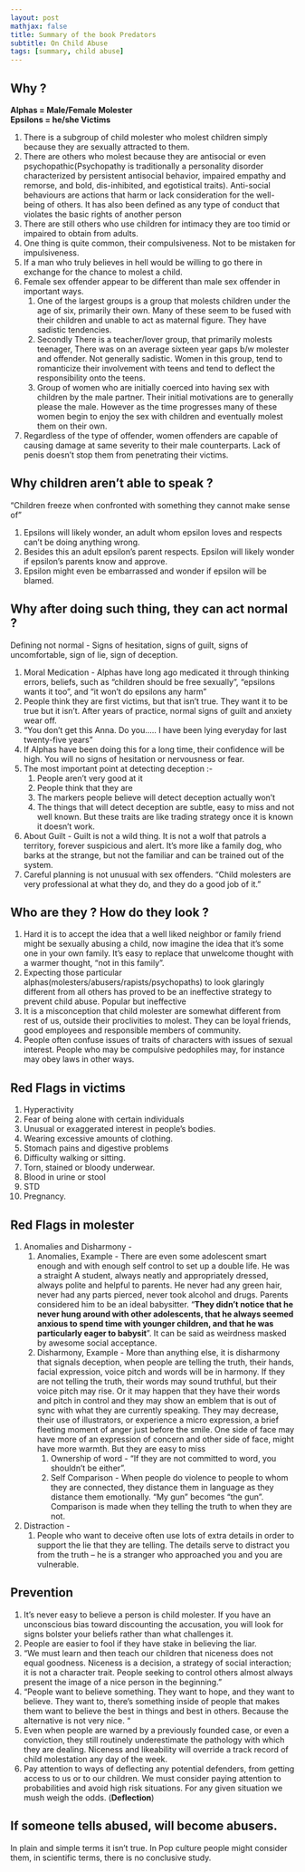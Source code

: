 ```yaml
---
layout: post
mathjax: false
title: Summary of the book Predators
subtitle: On Child Abuse 
tags: [summary, child abuse]
---
```


## Why ?

**Alphas = Male/Female Molester**  
**Epsilons = he/she Victims**  

1. There is a subgroup of child molester who molest children simply because they are sexually attracted to them.
2. There are others who molest because they are antisocial or even psychopathic(Psychopathy is traditionally a personality disorder characterized by persistent antisocial behavior, impaired empathy and remorse, and bold, dis-inhibited, and egotistical traits). Anti-social behaviours are actions that harm or lack consideration for the well-being of others. It has also been defined as any type of conduct that violates the basic rights of another person
3. There are still others who use children for intimacy they are too timid or impaired to obtain from adults. 
4. One thing is quite common, their compulsiveness. Not to be mistaken for impulsiveness. 
5. If a man who truly believes in hell would be willing to go there in exchange for the chance to molest a child.
6. Female sex offender appear to be different than male sex offender in important ways. 
    1. One of the largest groups is a group that molests children under the age of six, primarily their own. Many of these seem to be fused with their children and unable to act as maternal figure. They have sadistic tendencies. 
    2. Secondly There is a teacher/lover group, that primarily molests teenager, There was on an average sixteen year gaps b/w molester and offender. Not generally sadistic. Women in this group, tend to romanticize their involvement with teens and tend to deflect the responsibility onto the teens.
    3. Group of women who are initially coerced into having sex with children by the male partner. Their initial motivations are to generally please the male. However as the time progresses many of these women begin to enjoy the sex with children and eventually molest them on their own. 
7. Regardless of the type of offender, women offenders are capable of causing damage at same severity to their male counterparts. Lack of penis doesn’t stop them from penetrating their victims.


## Why children aren’t able to speak ?

“Children freeze when confronted with something they cannot make sense of”

1. Epsilons will likely wonder, an adult whom  epsilon loves and respects can’t be doing anything wrong. 
2. Besides this an adult epsilon’s parent respects. Epsilon will likely wonder if epsilon’s parents know and approve. 
3. Epsilon might even be embarrassed and wonder if epsilon will be blamed.


## Why after doing such thing, they can act normal ?

Defining not normal - Signs of hesitation, signs of guilt, signs of uncomfortable, sign of lie, sign of deception.

1. Moral Medication - Alphas have long ago medicated it through thinking errors, beliefs, such as “children should be free sexually”, “epsilons wants it too”, and “it won’t do epsilons any harm”
2. People think they are first victims, but that isn’t true. They want it to be true but it isn’t. After years of practice, normal signs of guilt and anxiety wear off. 
3. “You don’t get this Anna. Do you….. I have been lying everyday for last twenty-five years”
4. If Alphas have been doing this for a long time, their confidence will be high. You will no signs of hesitation or nervousness or fear. 
5. The most important point at detecting deception :- 
    1. People aren’t very good at it
    2. People think that they are
    3. The markers people believe will detect deception actually won’t
    4. The things that will detect deception are subtle, easy to miss and not well known. But these traits are like trading strategy once it is known it doesn’t work. 
6. About Guilt - Guilt is not a wild thing. It is not a wolf that patrols a territory,  forever suspicious and alert. It’s more like a family dog, who barks at the strange, but not the familiar and can be trained out of the system. 
7. Careful planning is not unusual with sex offenders. “Child molesters are very professional at what they do, and they do a good job of it.”

## Who are they ? How do they look ?

1. Hard it is to accept the idea that a well liked neighbor or family friend might be sexually abusing a child, now imagine the idea that it’s some one in your own family. It’s easy to replace that unwelcome thought  with a warmer thought, “not in this family”.
2. Expecting those particular alphas(molesters/abusers/rapists/psychopaths) to look glaringly different from all others has proved to be an ineffective strategy to prevent child abuse. Popular but ineffective
3. It is a misconception that child molester are somewhat different from rest of us, outside their proclivities to molest. They can be loyal friends, good employees and responsible members of community. 
4. People often confuse issues of traits of characters with issues of sexual interest. People who may be compulsive pedophiles may, for instance may obey laws in other ways.

## Red Flags in victims

1. Hyperactivity
2. Fear of being alone with certain individuals
3. Unusual or exaggerated interest in people’s bodies. 
4. Wearing excessive amounts of clothing.
5. Stomach pains and digestive problems
6. Difficulty walking or sitting.
7. Torn, stained or bloody underwear. 
8. Blood in urine or stool
9. STD
10. Pregnancy.

## Red Flags in molester

1. Anomalies and Disharmony - 
    1. Anomalies, Example - There are even some adolescent smart enough and with enough self control to set up a double life. He was a straight A student, always neatly and appropriately dressed, always polite and helpful to parents. He never had any green hair, never had any parts pierced, never took alcohol and drugs. Parents considered him to be an ideal babysitter. “**They didn’t notice that he never hung around with other adolescents, that he always seemed anxious to spend time with younger children, and that he was particularly eager to babysit**”. It can be said as weirdness masked by awesome social acceptance.
    2. Disharmony, Example - More than anything else, it is disharmony that signals deception, when people are telling the truth, their hands, facial expression, voice pitch and words will be in harmony. If they are not telling the truth, their words may sound truthful, but their voice pitch may rise. Or it may happen that they have their words and pitch in control and they may show an emblem that is out of sync with what they are currently speaking. They may decrease, their use of illustrators, or experience a micro expression, a brief fleeting moment of anger just before the smile. One side of face may have more of an expression of concern and other side of face, might have more warmth. But they are easy to miss
        1. Ownership of word - “If they are not committed to word, you shouldn’t be either”.
        2. Self Comparison - When people do violence to people to whom they are connected, they distance them in language as they distance them emotionally. “My gun” becomes “the gun”. Comparison is made when they telling the truth to when they are not. 
2. Distraction - 
    1. People who want to deceive often use lots of extra details in order to support the lie that they are telling. The details serve to distract you from the truth – he is a stranger who approached you and you are vulnerable.

## Prevention

1. It’s never easy to believe a person is child molester. If you have an unconscious bias toward discounting the accusation, you will look for signs bolster your beliefs rather than what challenges it.
2. People  are easier to fool if they have stake in believing the liar.
3. “We must learn and then teach our children that niceness does not equal goodness. Niceness is a decision, a strategy of social interaction; it is not a character trait. People seeking to control others almost always present the image of a nice person in the beginning.”
4. “People want to believe something. They want to hope, and they want to believe. They want to, there’s something inside of people that makes them want to believe the best in things and best in others. Because the alternative is not very nice. “
5. Even when people are warned by a previously founded case, or even a conviction, they still routinely underestimate the pathology with which they are dealing. Niceness and likeability will override a track record of child molestation any day of the week. 
6. Pay attention to ways of deflecting any potential defenders, from getting access to us or to our children. We must consider paying attention to probabilities and avoid high risk situations. For any given situation we mush weigh the odds. (**Deflection**)

## If someone tells abused, will become abusers. 

In plain and simple terms it isn’t true. In Pop culture people might consider them, in scientific terms, there is no conclusive study.

